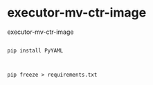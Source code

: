 # executor-mv-ctr-image
executor-mv-ctr-image




```shell

pip install PyYAML


```


```shell

pip freeze > requirements.txt
```